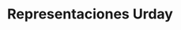 ---
title: "Representaciones Urday"
url: /casma/representaciones-urday/
shop: reparación de automóviles
---